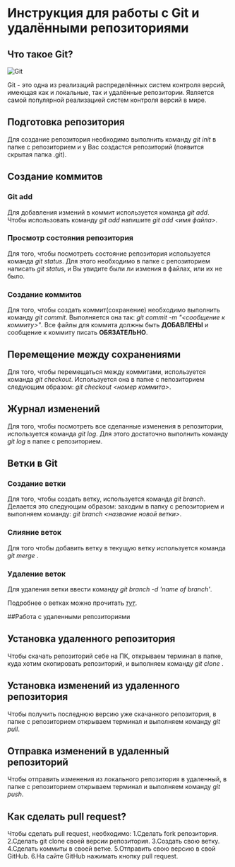 # Инструкция для работы с Git и удалёнными репозиториями

## Что такое Git?

![Git](images/image1.jpg)

Git - это одна из реализаций распределённых систем контроля версий, имеющая как и локальные, так и удалённые репозитории. Является самой популярной реализацией систем контроля версий в мире.

## Подготовка репозитория
Для создание репозитория необходимо выполнить команду *git init*  в папке с репозиторием и у Вас создаcтся репозиторий (появится скрытая папка .git).

## Создание коммитов

### Git add
Для добавления измений в коммит используется команда *git add*. Чтобы использовать команду *git add* напишите *git add <имя файла>*.

### Просмотр состояния репозитория
Для того, чтобы посмотреть состояние репозитория используется команда *git status*. Для этого необходимо в папке с репозиторием написать *git status*, и Вы увидите были ли измения в файлах, или их не было.

### Создание коммитов
Для того, чтобы создать коммит(сохранение) необходимо выполнить команду *git commit*. Выполняется она так: *git commit -m "<сообщение к коммиту>"*. Все файлы для коммита должны быть **ДОБАВЛЕНЫ** и сообщение к коммиту писать **ОБЯЗАТЕЛЬНО**.

## Перемещение между сохранениями
Для того, чтобы перемещаться между коммитами, используется команда *git checkout*. Используется она в папке с пепозиторием следующим образом: *git checkout <номер коммита>*.

## Журнал изменений
Для того, чтобы посмотреть все сделанные изменения в репозитории, используется команда *git log*. Для этого достаточно выполнить команду *git log* в папке с репозиторием.

## Ветки в Git

### Создание ветки

Для того, чтобы создать ветку, используется команда *git branch*. Делается это следующим образом: заходим в папку с репозиторием и выполняем команду: *git branch <название новой ветки>*.

### Слияние веток

Для того чтобы дoбавить ветку в текущую ветку используется команда *git merge <name branch>*.

### Удаление веток

Для удаления ветки ввести команду *git branch -d 'name of branch'*.

Подробнее о ветках можно прочитать [*тут*](https://selectel.ru/blog/tutorials/how-to-work-with-branches-in-git-git-branch/).

##Работа с удаленными репозиториями

## Установка удаленного репозитория

Чтобы скачать репозиторий себе на ПК, открываем терминал в папке, куда хотим скопировать репозиторий, и выполняем команду *git clone <adress of repository>*.

## Установка изменений из удаленного репозитория

Чтобы получить последнюю версию уже скачанного репозитория, в папке с репозиторием открываем терминал и выполняем команду *git pull*.

## Отправка изменений в удаленный репозиторий

Чтобы отправить изменения из локального репозитория в удаленный, в папке с репозиторием открываем терминал и выполняем команду *git push*.

## Как сделать pull request?

Чтобы сделать pull request, необходимо:
1.Сделать fork репозитория.
2.Сделать git clone своей версии репозитория.
3.Создать свою ветку.
4.Сделать коммиты в своей ветке.
5.Отправить свою версию в свой GitHub.
6.На сайте GitHub нажимать кнопку pull request.
